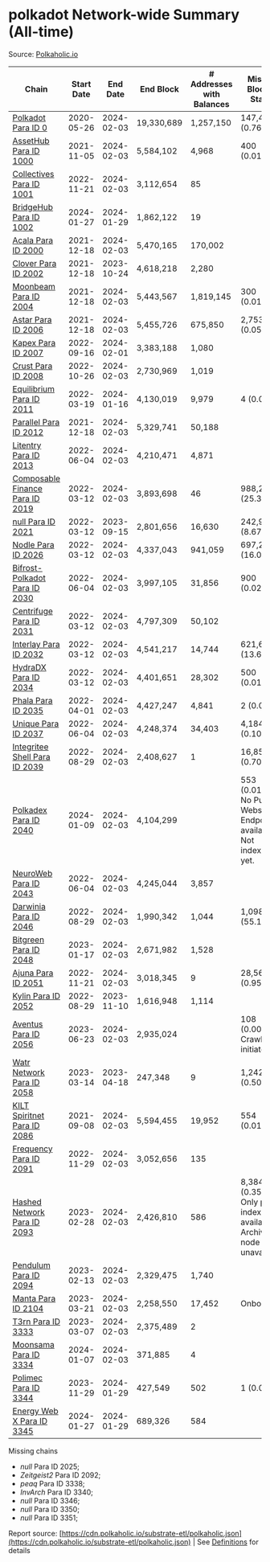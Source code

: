 # polkadot Network-wide Summary (All-time)

Source: [Polkaholic.io](https://polkaholic.io)


| Chain            | Start Date | End Date | End Block | # Addresses with Balances | Missing Blocks / Status |
| ---------------- | ---------- | ---------| --------- | ------------------------- | ----------------------- |
| [Polkadot Para ID 0](/polkadot/0-polkadot) | 2020-05-26 | 2024-02-03 | 19,330,689 |  1,257,150 | 147,475 (0.76%)  |
| [AssetHub Para ID 1000](/polkadot/1000-assethub) | 2021-11-05 | 2024-02-03 | 5,584,102 |  4,968 | 400 (0.01%)  |
| [Collectives Para ID 1001](/polkadot/1001-collectives) | 2022-11-21 | 2024-02-03 | 3,112,654 |  85 |    |
| [BridgeHub Para ID 1002](/polkadot/1002-bridgehub) | 2024-01-27 | 2024-01-29 | 1,862,122 |  19 |    |
| [Acala Para ID 2000](/polkadot/2000-acala) | 2021-12-18 | 2024-02-03 | 5,470,165 |  170,002 |    |
| [Clover Para ID 2002](/polkadot/2002-clover) | 2021-12-18 | 2023-10-24 | 4,618,218 |  2,280 |    |
| [Moonbeam Para ID 2004](/polkadot/2004-moonbeam) | 2021-12-18 | 2024-02-03 | 5,443,567 |  1,819,145 | 300 (0.01%)  |
| [Astar Para ID 2006](/polkadot/2006-astar) | 2021-12-18 | 2024-02-03 | 5,455,726 |  675,850 | 2,753 (0.05%)  |
| [Kapex Para ID 2007](/polkadot/2007-kapex) | 2022-09-16 | 2024-02-01 | 3,383,188 |  1,080 |    |
| [Crust Para ID 2008](/polkadot/2008-crust) | 2022-10-26 | 2024-02-03 | 2,730,969 |  1,019 |    |
| [Equilibrium Para ID 2011](/polkadot/2011-equilibrium) | 2022-03-19 | 2024-01-16 | 4,130,019 |  9,979 | 4 (0.00%)  |
| [Parallel Para ID 2012](/polkadot/2012-parallel) | 2021-12-18 | 2024-02-03 | 5,329,741 |  50,188 |    |
| [Litentry Para ID 2013](/polkadot/2013-litentry) | 2022-06-04 | 2024-02-03 | 4,210,471 |  4,871 |    |
| [Composable Finance Para ID 2019](/polkadot/2019-composable) | 2022-03-12 | 2024-02-03 | 3,893,698 |  46 | 988,228 (25.38%)  |
| [null Para ID 2021](/polkadot/2021-efinity) | 2022-03-12 | 2023-09-15 | 2,801,656 |  16,630 | 242,949 (8.67%)  |
| [Nodle Para ID 2026](/polkadot/2026-nodle) | 2022-03-12 | 2024-02-03 | 4,337,043 |  941,059 | 697,279 (16.08%)  |
| [Bifrost-Polkadot Para ID 2030](/polkadot/2030-bifrost) | 2022-06-04 | 2024-02-03 | 3,997,105 |  31,856 | 900 (0.02%)  |
| [Centrifuge Para ID 2031](/polkadot/2031-centrifuge) | 2022-03-12 | 2024-02-03 | 4,797,309 |  50,102 |    |
| [Interlay Para ID 2032](/polkadot/2032-interlay) | 2022-03-12 | 2024-02-03 | 4,541,217 |  14,744 | 621,626 (13.69%)  |
| [HydraDX Para ID 2034](/polkadot/2034-hydradx) | 2022-03-12 | 2024-02-03 | 4,401,651 |  28,302 | 500 (0.01%)  |
| [Phala Para ID 2035](/polkadot/2035-phala) | 2022-04-01 | 2024-02-03 | 4,427,247 |  4,841 | 2 (0.00%)  |
| [Unique Para ID 2037](/polkadot/2037-unique) | 2022-06-04 | 2024-02-03 | 4,248,374 |  34,403 | 4,184 (0.10%)  |
| [Integritee Shell Para ID 2039](/polkadot/2039-integritee) | 2022-08-29 | 2024-02-03 | 2,408,627 |  1 | 16,854 (0.70%)  |
| [Polkadex Para ID 2040](/polkadot/2040-polkadex) | 2024-01-09 | 2024-02-03 | 4,104,299 |   | 553 (0.01%) No Public Websocket Endpoint available: Not indexing yet. |
| [NeuroWeb Para ID 2043](/polkadot/2043-neuroweb) | 2022-06-04 | 2024-02-03 | 4,245,044 |  3,857 |    |
| [Darwinia Para ID 2046](/polkadot/2046-darwinia) | 2022-08-29 | 2024-02-03 | 1,990,342 |  1,044 | 1,098,047 (55.17%)  |
| [Bitgreen Para ID 2048](/polkadot/2048-bitgreen) | 2023-01-17 | 2024-02-03 | 2,671,982 |  1,528 |    |
| [Ajuna Para ID 2051](/polkadot/2051-ajuna) | 2022-11-21 | 2024-02-03 | 3,018,345 |  9 | 28,565 (0.95%)  |
| [Kylin Para ID 2052](/polkadot/2052-kylin) | 2022-08-29 | 2023-11-10 | 1,616,948 |  1,114 |    |
| [Aventus Para ID 2056](/polkadot/2056-aventus) | 2023-06-23 | 2024-02-03 | 2,935,024 |   | 108 (0.00%) Crawling initiated |
| [Watr Network Para ID 2058](/polkadot/2058-watr) | 2023-03-14 | 2023-04-18 | 247,348 |  9 | 1,242 (0.50%)  |
| [KILT Spiritnet Para ID 2086](/polkadot/2086-kilt) | 2021-09-08 | 2024-02-03 | 5,594,455 |  19,952 | 554 (0.01%)  |
| [Frequency Para ID 2091](/polkadot/2091-frequency) | 2022-11-29 | 2024-02-03 | 3,052,656 |  135 |    |
| [Hashed Network Para ID 2093](/polkadot/2093-hashed) | 2023-02-28 | 2024-02-03 | 2,426,810 |  586 | 8,384 (0.35%) Only partial index available: Archive node unavailable |
| [Pendulum Para ID 2094](/polkadot/2094-pendulum) | 2023-02-13 | 2024-02-03 | 2,329,475 |  1,740 |    |
| [Manta Para ID 2104](/polkadot/2104-manta) | 2023-03-21 | 2024-02-03 | 2,258,550 |  17,452 |   Onboarding |
| [T3rn Para ID 3333](/polkadot/3333-t3rn) | 2023-03-07 | 2024-02-03 | 2,375,489 |  2 |    |
| [Moonsama Para ID 3334](/polkadot/3334-moonsama) | 2024-01-07 | 2024-02-03 | 371,885 |  4 |    |
| [Polimec Para ID 3344](/polkadot/3344-polimec) | 2023-11-29 | 2024-01-29 | 427,549 |  502 | 1 (0.00%)  |
| [Energy Web X Para ID 3345](/polkadot/3345-energywebx) | 2024-01-27 | 2024-01-29 | 689,326 |  584 |    |

Missing chains


* *null* Para ID 2025; 
* *Zeitgeist2* Para ID 2092; 
* *peaq* Para ID 3338; 
* *InvArch* Para ID 3340; 
* *null* Para ID 3346; 
* *null* Para ID 3350; 
* *null* Para ID 3351; 

Report source: [https://cdn.polkaholic.io/substrate-etl/polkaholic.json](https://cdn.polkaholic.io/substrate-etl/polkaholic.json) | See [Definitions](/DEFINITIONS.md) for details
